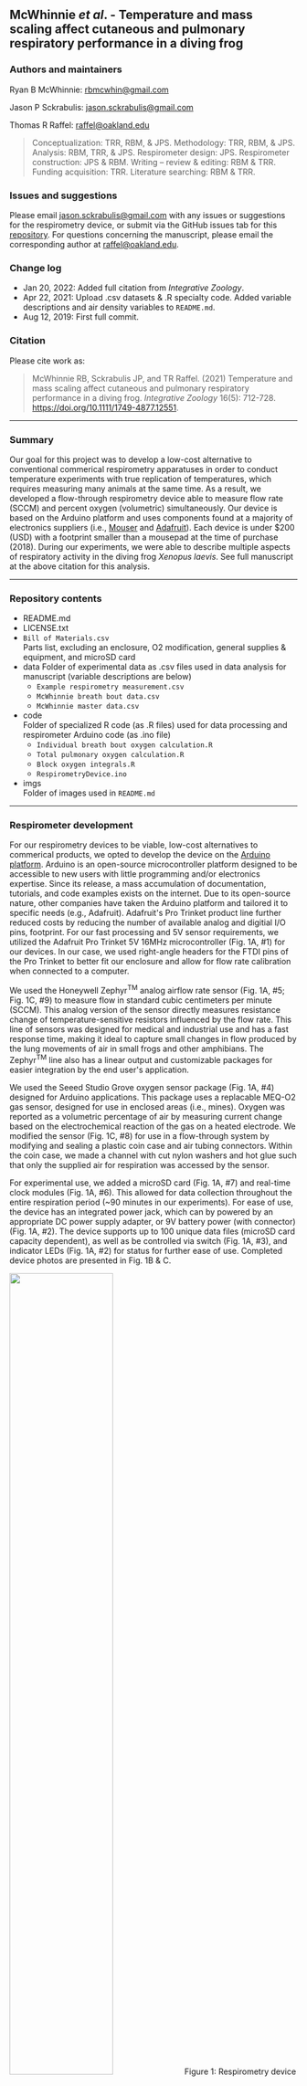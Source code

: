 
## McWhinnie _et al_. - Temperature and mass scaling affect cutaneous and pulmonary respiratory performance in a diving frog

### Authors and maintainers

Ryan B McWhinnie: rbmcwhin@gmail.com

Jason P Sckrabulis: jason.sckrabulis@gmail.com

Thomas R Raffel: raffel@oakland.edu

> Conceptualization: TRR, RBM, & JPS. Methodology: TRR, RBM, & JPS. Analysis: RBM, TRR, & JPS. Respirometer design: JPS. Respirometer construction: JPS & RBM. Writing – review & editing: RBM & TRR. Funding acquisition: TRR. Literature searching: RBM & TRR.

### Issues and suggestions

Please email jason.sckrabulis@gmail.com with any issues or suggestions for the respirometry device, or submit via the GitHub issues tab for this [repository](https://github.com/jasonsckrabulis/mcwhinnie_etal_respirometry/issues).
For questions concerning the manuscript, please email the corresponding author at raffel@oakland.edu.

### Change log

* Jan 20, 2022: Added full citation from _Integrative Zoology_.
* Apr 22, 2021: Upload .csv datasets & .R specialty code. Added variable descriptions and air density variables to `README.md`.
* Aug 12, 2019: First full commit.

### Citation

Please cite work as:  

> McWhinnie RB, Sckrabulis JP, and TR Raffel. (2021) Temperature and mass scaling affect cutaneous and pulmonary respiratory performance in a diving frog. _Integrative Zoology_ 16(5): 712-728. https://doi.org/10.1111/1749-4877.12551.

---

### Summary

Our goal for this project was to develop a low-cost alternative to conventional commerical respirometry apparatuses in order to conduct temperature experiments with true replication of temperatures, which requires measuring many animals at the same time. As a result, we developed a flow-through respirometry device able to measure flow rate (SCCM) and percent oxygen (volumetric) simultaneously. Our device is based on the Arduino platform and uses components found at a majority of electronics suppliers (i.e., [Mouser](https://mouser.com) and [Adafruit](https://adafruit.com)). Each device is under $200 (USD) with a footprint smaller than a mousepad at the time of purchase (2018). During our experiments, we were able to describe multiple aspects of respiratory activity in the diving frog _Xenopus laevis_. See full manuscript at the above citation for this analysis.

---

### Repository contents

* README.md
* LICENSE.txt
* `Bill of Materials.csv`  
   Parts list, excluding an enclosure, O2 modification, general supplies & equipment, and microSD card  
* data 
   Folder of experimental data as .csv files used in data analysis for manuscript (variable descriptions are below)  
   * `Example respirometry measurement.csv`  
   * `McWhinnie breath bout data.csv`  
   * `McWhinnie master data.csv`  
* code  
   Folder of specialized R code (as .R files) used for data processing and respirometer Arduino code (as .ino file) 
   * `Individual breath bout oxygen calculation.R`  
   * `Total pulmonary oxygen calculation.R`  
   * `Block oxygen integrals.R`
   * `RespirometryDevice.ino`  
* imgs  
   Folder of images used in `README.md`

---

### Respirometer development

For our respirometry devices to be viable, low-cost alternatives to commerical products, we opted to develop the device on the [Arduino platform](https://arduino.cc). Arduino is an open-source microcontroller platform designed to be accessible to new users with little programming and/or electronics expertise. Since its release, a mass accumulation of documentation, tutorials, and code examples exists on the internet. Due to its open-source nature, other companies have taken the Arduino platform and tailored it to specific needs (e.g., Adafruit). Adafruit's Pro Trinket product line further reduced costs by reducing the number of available analog and digitial I/O pins, footprint. For our fast processing and 5V sensor requirements, we utilized the Adafruit Pro Trinket 5V 16MHz microcontroller (Fig. 1A, #1) for our devices. In our case, we used right-angle headers for the FTDI pins of the Pro Trinket to better fit our enclosure and allow for flow rate calibration when connected to a computer.

We used the Honeywell Zephyr<sup>TM</sup> analog airflow rate sensor (Fig. 1A, #5; Fig. 1C, #9) to measure flow in standard cubic centimeters per minute (SCCM). This analog version of the sensor directly measures resistance change of temperature-sensitive resistors influenced by the flow rate. This line of sensors was designed for medical and industrial use and has a fast response time, making it ideal to capture small changes in flow produced by the lung movements of air in small frogs and other amphibians. The Zephyr<sup>TM</sup> line also has a linear output and customizable packages for easier integration by the end user's application.

We used the Seeed Studio Grove oxygen sensor package (Fig. 1A, #4) designed for Arduino applications. This package uses a replacable MEQ-O2 gas sensor, designed for use in enclosed areas (i.e., mines). Oxygen was reported as a volumetric percentage of air by measuring current change based on the electrochemical reaction of the gas on a heated electrode. We modified the sensor (Fig. 1C, #8) for use in a flow-through system by modifying and sealing a plastic coin case and air tubing connectors. Within the coin case, we made a channel with cut nylon washers and hot glue such that only the supplied air for respiration was accessed by the sensor.

For experimental use, we added a microSD card (Fig. 1A, #7) and real-time clock modules (Fig. 1A, #6). This allowed for data collection throughout the entire respiration period (~90 minutes in our experiments). For ease of use, the device has an integrated power jack, which can by powered by an appropriate DC power supply adapter, or 9V battery power (with connector) (Fig. 1A, #2). The device supports up to 100 unique data files (microSD card capacity dependent), as well as be controlled via switch (Fig. 1A, #3), and indicator LEDs (Fig. 1A, #2) for status for further ease of use. Completed device photos are presented in Fig. 1B & C.

<img src="https://github.com/jasonsckrabulis/mcwhinnie_etal_respirometry/blob/master/imgs/schematic.png" width=60%>
Figure 1: Respirometry device schematic and photos. A) Schematic of Adafruit Pro Trinket microcontroller and electronic components. Wire colors are based on standard electronics coding. Numbers indicate components: (1) Pro Trinket, (2) Power jack and indicator LEDs, (3) input switch, (4) Seeed Grove oxygen sensor, (5) Zephyr™ flow sensor, (6) Real-time clock (RTC) module, and (7) microSD card module. (4) and (5) are depicted as generic connectors, but the right-most pin is “pin 1” of each module. Schematic generated in Fritzing (v0.9.3; https://www.fritzing.org) with Adafruit, Seeed Studio, and Sparkfun parts libraries. B) Front of a respirometry device, which has a clear cover to also allow visualization of LEDs inside the box during measurements. C) Back of a respirometry device, showing (8) oxygen sensor covered by a modified plastic coin holder that channels air over the sensor and (9) airflow sensor ports. 

### Operation

The respirometry device was designed for ease of use. See Figure 2 for a pictoral representation of the following text, but see RespirometerDevice.txt for complete, commented operational code. Upon receiving power, the device checks for a valid microSD card, and enters _Standby_ until the switch is flipped. When the switch is flipped and the digital input is detected, the device creates and opens a new data log file and enters _Warm-up_, where voltage is supplied to the oxygen sensor for 20 minutes followed by 30ms for the flow rate sensor (manufacturer specifications). After _Warm-up_, the device enters _Collection_ and records the actual start time as tracked by the RTC. It is important to note that RTC time regularly drifts, and we recommend initializing RTC prior to every experimental block.  In _Collection_ the device measures voltage and current change of both sensors, calculates flow rate and oxygen percentage, and loads them into memory. When the user flips the switch again, the device records all data to the data file, closes it, and enters _Standby_. The device supports multiple experimental periods by continuing to enter and exit _Standby_ following measurements. We were able to collect and average of ~80 measurements per second, allowing us to measure small changes in flow rate by lung movement of small frogs and amphibians.

<img src="https://github.com/jasonsckrabulis/mcwhinnie_etal_respirometry/blob/master/imgs/operation.png" width=60%>
Figure 2: Outline of microcontroller-driven respirometry device operation programming.

### Example

Measurements logged by our respirometry device for a single animal's measurement are provided in [data](https://github.com/jasonsckrabulis/mcwhinnie_etal_respirometry/tree/master/data). Once an individual's respiratory performance was measured, we quantified metabolism as four proxies: 1) cutaneous respiration, 2) pulmonary respiration, 3) total respiration, and 4) breath rate. For a detailed description of experimental methods, see the full manuscript. Our device was used to quantify only 2 & 4 though direct calculation of oxygen (2) and counting of individual breaths (4). All analyses and data manipulation were done in R (v3.5.1; https://www.r-project.org).

To quantify pulmonary respiration, we needed to establish a baseline level for flow rate and percent oxygen, as defined by the values for each of these parameters when frogs were not breathing. Diving frogs like _X. laevis_ typically have extended 'gap' periods with no breaths punctuated by distinct periods of breathing activity, which will be referred to from here on as 'breath bouts'. When plotted as a time series, these breath bouts are visually distinguishable from the gaps between breaths, making it possible to select representative baseline data between breath bouts and use it to establish a continuous running baseline through the entire time series. We used the `fhs` function from the `gatepoints` package to freehand select representative data for each baseline, excluding data more than 5 mL min−1 or 0.1% away from the visually apparent baseline for each flow or O2 dataset, respectively (Fig. 3). Once this was done, the `na.fill` function from the `zoo` package was used to fill 'NA's from the selected baseline dataset based on the surrounding data. To finalize baseline correction, a cubic smoothing spline was fit to each baseline dataset to generate a continuous baseline function (`smooth.spline` from the base package). The spline fit was then subtracted from the original (raw) dataset to generate a baseline-corrected  data series centered around zero for flow rate (e.g., Fig. 3B) and percent oxygen (e.g., Fig. 3D). Following baseline correction, breath bout volumes and total oxygen consumption were calculated by multiplying the change in flow rate or percent oxygen from the baseline against the time frame for each specific measurement (i.e., the integral of the curve). These values yield the volume of flow or percent oxygen for each reading with sums being added for both positive and negative values to determine respective values for the entire measurement. See full manuscript for actual calculations.

<img src="https://github.com/jasonsckrabulis/mcwhinnie_etal_respirometry/blob/master/imgs/example.png" width=60%>
Figure 3: Process of baseline-correcting time series data for oxygen percentage (A, B) and air flow rate (C, D) for a single representative breath bout. The baseline itself (red curve in panels A & C) was generated by fitting a smoothing spline to the selected baseline data, and this baseline was then subtracted from the raw data to generate a baseline-corrected dataset. The smoothing spline fit (red line), representing the baseline, is superimposed over the raw data (black lines) in panels A & B. Data selected to represent the 'baseline' (red lines) are superimposed over the raw data (black lines) in panels C & D. There is approximately a 3-5s delay between changes in flow rate and changes in oxygen percentage because of the time it takes the air from the frog to react with the oxygen sensor, whereas the change in air flow rate is instantaneously measured.

---

### Air density calculation

The following information was used to calculate air density for July and August 2018 using information from [WUnderground](https://www.wunderground.com/history/daily/us/mi/troy/KVLL/date/2018-11-1?cm_ven=localwx_history). See Supplemental Material of MS for full description of this calculation.

Variable | July Value | August Value
--- | --- | ---
Elevation (m) | 286 | 286
Room Air Temp. (C) | 20 | 20
Altimeter Setting (Inch-Hg) | 30 | 30
Dew Point (F) | 58 | 62
Air pressure (atm) | 1.002663 | 1.002663

[Air Density](https://www.engineersedge.com/calculators/air-density.htm)

[Relative Humidity](http://bmcnoldy.rsmas.miami.edu/Humidity.html) based on August-Roche-Magnus approximation

---

### Variable descriptions

**McWhinnie master data.csv**

Variable Name | Description
--- | ---
FrogID | Identification of individual frog
MeasurementID | Identification of a given measurement for a given frog
Block | Temporal block the animal was measured in
DayNum | One of five days performance measurements were taken on (-1, 0, 1, 4, 8) (For the additional post-experimental measurements, `DayNum` = 0 is used as a place holder since there was no acclimation period for these frogs)
Day | One of six performance measurements (distinguishes between performance measurements one and two for the zero-day measurements)
AccMassChange(g) | Change in mass in grams of a given frog during the acclimation period
AvgMass(g) | Average of mass of each frog taken immediately before and after the acclimation period in grams
AccTemp | Temperature of acclimation in Celsius
AccInc | Incubator housed in during acclimation period
PerfTemp | Temperature at which metabolic performance was measured at in Celsius
PerfInc | Incubator number housed in during performance measurement
BreathCount | Number of exhales plus inhales recorded from the animal during the measurement period
Length(s) | Length of measurement in seconds
Length(min) | Length of measurement in minutes
Length(hr) | Length of measurement in hours
BreathsPerHr | Number of exhales plus inhales recorded from the animal during the measurement period divided by measurement length in hours (`BreathCount`/`Length(hr)`).
BotHeight(cm) | Height of bottle in centimeters used to enclose the animal during performance measurements
TotWatVol(L) | Total volume of water the animal was in during performance measurements in liters
InitialWatDO(mg/L) | Amount of dissolved oxygen that was recorded just before animal was placed in enclosure for the performance measurement in milligrams O2 per liter
InitialWatDO(mg) | Amount of dissolved oxygen, in milligrams O<sub>2</sub>, that was recorded just before animal was placed in enclosure for the performance measurement in millgrams O2 calculated by multiplying `InitialWatDO(mg/L)` by `TotWatVol(L)`
InitialWatTemp | Temperature of the water that was recorded just before animal was placed in enclosure for the performance measurement in Celsius
InWatVol(L) | Total volume of water inside the bottle the animal was in during performance measurements in liters
InWatDO(mg/L) | Amount of dissolved oxygen inside the bottle that was recorded just before animal was placed in enclosure for the performance measurement in milligrams O<sub>2</sub> per liter
InWatDO(mg) | Amount of dissolved oxygen inside the bottle, in milligrams O<sub>2</sub>, that was recorded just before animal was placed in enclosure for the performance measurement in milligrams O<sub>2</sub> calculated by multiplying `InWatDO(mg/L)` by `InWatVol(L)`
InWatTemp | Temperature of the water inside the bottle that was recorded just before animal was placed in enclosure for the performance measurement in Celsius
OutWatVol(L) | Total volume of water outside the bottle the animal was in during performance measurements in liters
OutWatDO(mg/L) | Amount of dissolved oxygen outside the bottle that was recorded just before animal was placed in enclosure for the performance measurement in milligrams O<sub>2</sub> per liter
OutWatDO(mg) | Amount of dissolved oxygen outside the bottle that was recorded just before animal was placed in enclosure for the performance measurement in milligrams O<sub>2</sub>
OutWatTemp | Temperature of the water outside the bottle that was recorded just before animal was placed in enclosure for the performance measurement in Celsius
TotCutO2Cons(mg) | Total oxygen consumed cutaneously throughout the performance period (`InWatDO(mg)`+`OutWatDO(mg)`).
CutO2PerfRate(mg/hr) | Cutaneous rate of oxygen consumed per hour calculated by dividing `TotCutO2Cons(mg)` by `Length(hr)` in milligrams O<sub>2</sub> per hour
CutMircomolO2/gFrog/hr | Total oxygen consumed cutaneously throughout the performance period calculated by dividing `CutO2PerfRate(mg/hr)` by `AvgMass(g)` in milligrams O<sub>2</sub> per grams of frog per hour
PulmO2Cons(mg) | Total oxygen that taken up through the lungs throughout the performance period in milligrams O<sub>2</sub>
PulmO2PerfRate(mg/hr) | Pulmonary rate of oxygen consumed in milligrams O<sub>2</sub> per hour
PulmMicromolO2/gFrog/hr | Total  oxygen taken up through the lungs throughout the performance period calculated by dividing `PulmO2PerfRate(mg/hr)` by `AvgMass(g)` in milligrams O<sub>2</sub> per gram frog per hour
TotO2Consumed(mg) | Total oxygen that was consumed via both cutaneous and pulmonary means (`TotCutO2Cons(mg)`+`PulmO2Cons(mg)`)
TotO2PerfRate(mg/hr) | Total rate of oxygen consumed calculated by dividing `TotO2Consumed(mg)` by `Length(hr)` in milligrams per hour
TotMicromolO2/gFrog/hr | Total oxygen consumed via both cutaneous and pulmonary means calculated by dividing `TotO2PerfRate(mg/hr)` by `AvgMass(g)` in milligrams O<sub>2</sub> per gram frog per hour
PropCut | Proportion of total O<sub>2</sub> consumption performed cutaneously
PropPulm | Proportion of total O<sub>2</sub> consumption performed via pulmonary means

**McWhinnie breath bout data.csv**

Variables with the same name are identical to those above, except where noted below.

Variable Name | Description
--- | ---
MeasurementID | For the breath bouts, animals' performance was measured at one of two sequential time points (`ZeroOne` & `ZeroTwo`) at zero days post acclimation
Breaths | Total number of measured inhales and exhales for a given breath bout
BreathsPerMin | Number of total breaths taken during the breath bout per minute
mgO2ConsPerBreath | Average mass of oxygen consumed in milligrams O<sub>2</sub> per breath
mLAirPerBreath | Average volume of air breathed in milliliters air per breath

**Example respirometry measurement.csv**

Calculations for these values can be found in `RespirometryDevice.ino`.

Variable Name | Description
--- | ---
Date | Measurement start date calculated by real-time clock module
ReadTime | Time of day of measurement start date calculated by real-time clock module
Millis | Milliseconds since power was provided to device for time series
FlowAnalog | Number of analog reads (0 to 1023) on the flow rate sensor pin
FlowVoltage | Calculated voltage based on `FlowAnalog`
FlowRate | Calculated flow rate in SCCM based on `FlowVoltage`
O2Analog | Number of analog reads (0 to 1023) on the oxygen sensor pin
O2Voltage | Calculated voltage based on `O2Analog`
O2Percent | Calculated oxygen percentage based on `O2Voltage`
